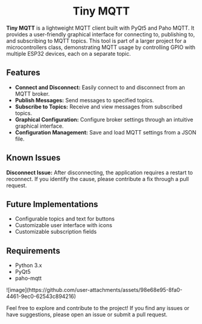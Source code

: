 <h1 align="center">Tiny MQTT</h1>

<p><strong>Tiny MQTT</strong> is a lightweight MQTT client built with PyQt5 and Paho MQTT. It provides a user-friendly graphical interface for connecting to, publishing to, and subscribing to MQTT topics. This tool is part of a larger project for a microcontrollers class, demonstrating MQTT usage by controlling GPIO with multiple ESP32 devices, each on a separate topic.</p>

<h2>Features</h2>
<ul>
    <li><strong>Connect and Disconnect:</strong> Easily connect to and disconnect from an MQTT broker.</li>
    <li><strong>Publish Messages:</strong> Send messages to specified topics.</li>
    <li><strong>Subscribe to Topics:</strong> Receive and view messages from subscribed topics.</li>
    <li><strong>Graphical Configuration:</strong> Configure broker settings through an intuitive graphical interface.</li>
    <li><strong>Configuration Management:</strong> Save and load MQTT settings from a JSON file.</li>
</ul>

<h2>Known Issues</h2>
<p><strong>Disconnect Issue:</strong> After disconnecting, the application requires a restart to reconnect. If you identify the cause, please contribute a fix through a pull request.</p>

<h2>Future Implementations</h2>
<ul>
    <li>Configurable topics and text for buttons</li>
    <li>Customizable user interface with icons</li>
    <li>Customizable subscription fields</li>
</ul>

<h2>Requirements</h2>
<ul>
    <li>Python 3.x</li>
    <li>PyQt5</li>
    <li>paho-mqtt</li>
</ul>
![image](https://github.com/user-attachments/assets/98e68e95-8fa0-4461-9ec0-62543c894216)

<p>Feel free to explore and contribute to the project! If you find any issues or have suggestions, please open an issue or submit a pull request.</p>
